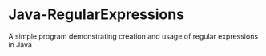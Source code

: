 # Java-RegularExpressions
A simple program demonstrating creation and usage of regular expressions in Java
